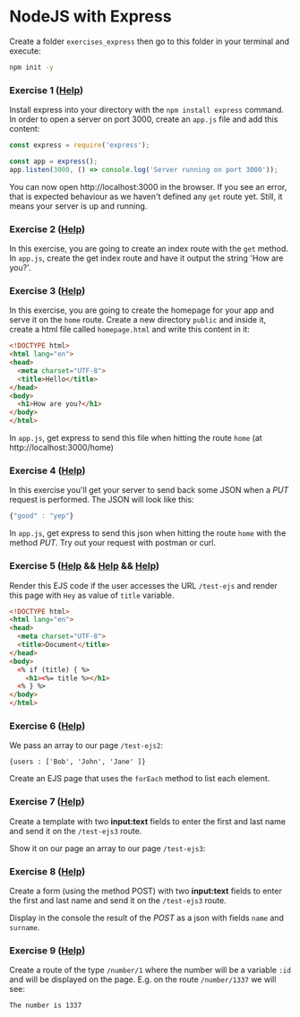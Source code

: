 # NodeJS with Express

Create a folder `exercises_express` then go to this folder in your terminal and execute:

```sh
npm init -y
```

### Exercise 1 ([Help](http://expressjs.com/guide/routing.html))

Install express into your directory with the `npm install express` command.
In order to open a server on port 3000, create an `app.js` file and add this content:

```js
const express = require('express');

const app = express();
app.listen(3000, () => console.log('Server running on port 3000'));
```
You can now open http://localhost:3000 in the browser.
If you see an error, that is expected behaviour as we haven't defined any `get` route yet. Still, it means your server is up and running.

### Exercise 2 ([Help](https://expressjs.com/en/guide/routing.html))
In this exercise, you are going to create an index route with the `get` method.
In `app.js`, create the get index route and have it output the string 'How are you?'.

### Exercise 3 ([Help](http://expressjs.com/fr/4x/api.html#res.sendFile))

In this exercise, you are going to create the homepage for your app and serve it on the `home` route.
Create a new directory `public` and inside it, create a html file called `homepage.html` and write this content in it:

```html
<!DOCTYPE html>
<html lang="en">
<head>
  <meta charset="UTF-8">
  <title>Hello</title>
</head>
<body>
  <h1>How are you?</h1>
</body>
</html>
```

In `app.js`, get express to send this file when hitting the route `home` (at http://localhost:3000/home)

### Exercise 4 ([Help](http://expressjs.com/fr/4x/api.html#res.json))

In this exercise you'll get your server to send back some JSON when a _PUT_ request is performed.
The JSON will look like this:

```js
{"good" : "yep"}
```

In `app.js`, get express to send this json when hitting the route `home` with the method _PUT_.
Try out your request with postman or curl.

### Exercise 5 ([Help](https://ejs.co/) && [Help](http://expressjs.com/guide/using-template-engines.html) && [Help](https://scotch.io/tutorials/use-ejs-to-template-your-node-application))

Render this EJS code if the user accesses the URL `/test-ejs` and render this page with `Hey` as value of `title` variable.

```html
<!DOCTYPE html>
<html lang="en">
<head>
  <meta charset="UTF-8">
  <title>Document</title>
</head>
<body>
  <% if (title) { %>
    <h1><%= title %></h1>
  <% } %>
</body>
</html>
```

### Exercise 6 ([Help](https://ejs.co/))

We pass an array to our page `/test-ejs2`:

`{users : ['Bob', 'John', 'Jane' ]}`

Create an EJS page that uses the `forEach` method to list each element.

### Exercise 7 ([Help](https://ejs.co/))

Create a template with two **input:text** fields to enter the first and last name and send it on the `/test-ejs3` route.

Show it on our page an array to our page `/test-ejs3`:

### Exercise 8 ([Help](https://github.com/expressjs/body-parser))

Create a form (using the method POST) with two **input:text** fields to enter the first and last name and send it on the `/test-ejs3` route.

Display in the console the result of the _POST_ as a json with fields `name` and `surname`.

### Exercise 9 ([Help](http://expressjs.com/en/api.html#req.params))

Create a route of the type `/number/1`  where the number will be a variable `:id` and will be displayed on the page. E.g. on the route `/number/1337` we will see:

```
The number is 1337
```

